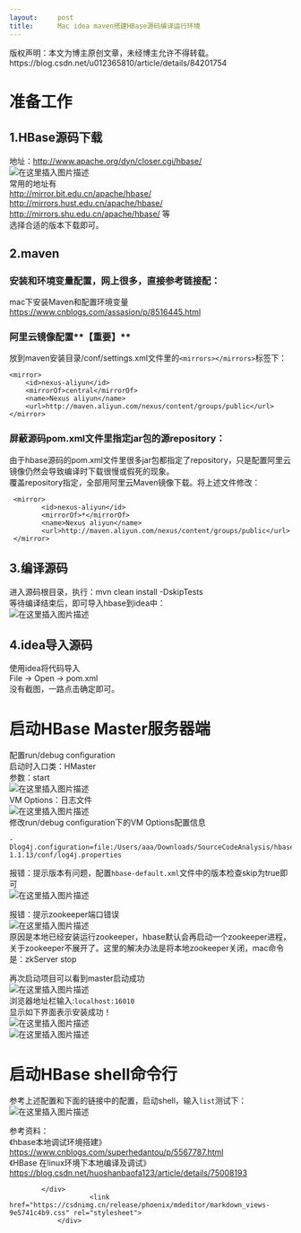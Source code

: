 ```yaml
---
layout:     post
title:      Mac idea maven搭建HBase源码编译运行环境
---
```

<div id="article_content" class="article_content clearfix csdn-tracking-statistics" data-pid="blog" data-mod="popu_307" data-dsm="post">
								<div class="article-copyright">
					版权声明：本文为博主原创文章，未经博主允许不得转载。					https://blog.csdn.net/u012365810/article/details/84201754				</div>
								            <div id="content_views" class="markdown_views prism-atom-one-dark">
							<!-- flowchart 箭头图标 勿删 -->
							<svg xmlns="http://www.w3.org/2000/svg" style="display: none;"><path stroke-linecap="round" d="M5,0 0,2.5 5,5z" id="raphael-marker-block" style="-webkit-tap-highlight-color: rgba(0, 0, 0, 0);"></path></svg>
							<h1><a id="_0"></a>准备工作</h1>
<h2><a id="1HBase_1"></a>1.HBase源码下载</h2>
<p>地址：<a href="http://www.apache.org/dyn/closer.cgi/hbase/" rel="nofollow">http://www.apache.org/dyn/closer.cgi/hbase/</a><br>
<img src="https://img-blog.csdnimg.cn/20181118162000414.png?x-oss-process=image/watermark,type_ZmFuZ3poZW5naGVpdGk,shadow_10,text_aHR0cHM6Ly9ibG9nLmNzZG4ubmV0L3UwMTIzNjU4MTA=,size_16,color_FFFFFF,t_70" alt="在这里插入图片描述"><br>
常用的地址有<br>
<a href="http://mirror.bit.edu.cn/apache/hbase/" rel="nofollow">http://mirror.bit.edu.cn/apache/hbase/</a><br>
<a href="http://mirrors.hust.edu.cn/apache/hbase/" rel="nofollow">http://mirrors.hust.edu.cn/apache/hbase/</a><br>
<a href="http://mirrors.shu.edu.cn/apache/hbase/" rel="nofollow">http://mirrors.shu.edu.cn/apache/hbase/</a> 等<br>
选择合适的版本下载即可。</p>
<h2><a id="2maven_9"></a>2.maven</h2>
<h3><a id="_10"></a>安装和环境变量配置，网上很多，直接参考链接配：</h3>
<p>mac下安装Maven和配置环境变量<br>
<a href="https://www.cnblogs.com/assasion/p/8516445.html" rel="nofollow">https://www.cnblogs.com/assasion/p/8516445.html</a></p>
<h3><a id="_14"></a>阿里云镜像配置**【重要】**</h3>
<p>放到maven安装目录/conf/settings.xml文件里的<code>&lt;mirrors&gt;&lt;/mirrors&gt;</code>标签下：</p>
<pre><code>&lt;mirror&gt;
	&lt;id&gt;nexus-aliyun&lt;/id&gt;
	&lt;mirrorOf&gt;central&lt;/mirrorOf&gt;
	&lt;name&gt;Nexus aliyun&lt;/name&gt;
	&lt;url&gt;http://maven.aliyun.com/nexus/content/groups/public&lt;/url&gt;
&lt;/mirror&gt;
</code></pre>
<h3><a id="pomxmljarrepository_24"></a>屏蔽源码pom.xml文件里指定jar包的源repository：</h3>
<p>由于hbase源码的pom.xml文件里很多jar包都指定了repository，只是配置阿里云镜像仍然会导致编译时下载很慢或假死的现象。<br>
覆盖repository指定，全部用阿里云Maven镜像下载。将上述文件修改：</p>
<pre><code> &lt;mirror&gt;
    	&lt;id&gt;nexus-aliyun&lt;/id&gt;
    	&lt;mirrorOf&gt;*&lt;/mirrorOf&gt;
    	&lt;name&gt;Nexus aliyun&lt;/name&gt;
    	&lt;url&gt;http://maven.aliyun.com/nexus/content/groups/public&lt;/url&gt;
 &lt;/mirror&gt;
</code></pre>
<h2><a id="3_36"></a>3.编译源码</h2>
<p>进入源码根目录，执行：mvn clean install -DskipTests<br>
等待编译结束后，即可导入hbase到idea中：<br>
<img src="https://img-blog.csdnimg.cn/20181118154859569.png?x-oss-process=image/watermark,type_ZmFuZ3poZW5naGVpdGk,shadow_10,text_aHR0cHM6Ly9ibG9nLmNzZG4ubmV0L3UwMTIzNjU4MTA=,size_16,color_FFFFFF,t_70" alt="在这里插入图片描述"></p>
<h2><a id="4idea_40"></a>4.idea导入源码</h2>
<p>使用idea将代码导入<br>
File -&gt; Open -&gt; pom.xml<br>
没有截图，一路点击确定即可。</p>
<h1><a id="HBase_Master_45"></a>启动HBase Master服务器端</h1>
<p>配置run/debug configuration<br>
启动时入口类：HMaster<br>
参数：start<br>
<img src="https://img-blog.csdnimg.cn/20181118145701411.png?x-oss-process=image/watermark,type_ZmFuZ3poZW5naGVpdGk,shadow_10,text_aHR0cHM6Ly9ibG9nLmNzZG4ubmV0L3UwMTIzNjU4MTA=,size_16,color_FFFFFF,t_70" alt="在这里插入图片描述"><br>
VM Options：日志文件<br>
<img src="https://img-blog.csdnimg.cn/20181118145637617.png?x-oss-process=image/watermark,type_ZmFuZ3poZW5naGVpdGk,shadow_10,text_aHR0cHM6Ly9ibG9nLmNzZG4ubmV0L3UwMTIzNjU4MTA=,size_16,color_FFFFFF,t_70" alt="在这里插入图片描述"><br>
修改run/debug configuration下的VM Options配置信息</p>
<pre><code>-Dlog4j.configuration=file:/Users/aaa/Downloads/SourceCodeAnalysis/hbase/hbase-1.1.13/conf/log4j.properties
</code></pre>
<p>报错：提示版本有问题，配置<code>hbase-default.xml</code>文件中的版本检查skip为true即可<br>
<img src="https://img-blog.csdnimg.cn/20181118154625845.png?x-oss-process=image/watermark,type_ZmFuZ3poZW5naGVpdGk,shadow_10,text_aHR0cHM6Ly9ibG9nLmNzZG4ubmV0L3UwMTIzNjU4MTA=,size_16,color_FFFFFF,t_70" alt="在这里插入图片描述"></p>
<p>报错：提示zookeeper端口错误<br>
<img src="https://img-blog.csdnimg.cn/20181118155202377.png?x-oss-process=image/watermark,type_ZmFuZ3poZW5naGVpdGk,shadow_10,text_aHR0cHM6Ly9ibG9nLmNzZG4ubmV0L3UwMTIzNjU4MTA=,size_16,color_FFFFFF,t_70" alt="在这里插入图片描述"><br>
原因是本地已经安装运行zookeeper，hbase默认会再启动一个zookeeper进程，关于zookeeper不展开了。这里的解决办法是将本地zookeeper关闭，mac命令是：zkServer stop</p>
<p>再次启动项目可以看到master启动成功<br>
<img src="https://img-blog.csdnimg.cn/20181118155922298.png?x-oss-process=image/watermark,type_ZmFuZ3poZW5naGVpdGk,shadow_10,text_aHR0cHM6Ly9ibG9nLmNzZG4ubmV0L3UwMTIzNjU4MTA=,size_16,color_FFFFFF,t_70" alt="在这里插入图片描述"><br>
浏览器地址栏输入:<code>localhost:16010</code><br>
显示如下界面表示安装成功！<br>
<img src="https://img-blog.csdnimg.cn/2018111816014085.png?x-oss-process=image/watermark,type_ZmFuZ3poZW5naGVpdGk,shadow_10,text_aHR0cHM6Ly9ibG9nLmNzZG4ubmV0L3UwMTIzNjU4MTA=,size_16,color_FFFFFF,t_70" alt="在这里插入图片描述"><br>
<img src="https://img-blog.csdnimg.cn/20181118160335994.png?x-oss-process=image/watermark,type_ZmFuZ3poZW5naGVpdGk,shadow_10,text_aHR0cHM6Ly9ibG9nLmNzZG4ubmV0L3UwMTIzNjU4MTA=,size_16,color_FFFFFF,t_70" alt="在这里插入图片描述"></p>
<h1><a id="HBase_shell_70"></a>启动HBase shell命令行</h1>
<p>参考上述配置和下面的链接中的配置，启动shell，输入<code>list</code>测试下：<br>
<img src="https://img-blog.csdnimg.cn/20181118161649227.png?x-oss-process=image/watermark,type_ZmFuZ3poZW5naGVpdGk,shadow_10,text_aHR0cHM6Ly9ibG9nLmNzZG4ubmV0L3UwMTIzNjU4MTA=,size_16,color_FFFFFF,t_70" alt="在这里插入图片描述"></p>
<p>参考资料：<br>
《hbase本地调试环境搭建》<br>
<a href="https://www.cnblogs.com/superhedantou/p/5567787.html" rel="nofollow">https://www.cnblogs.com/superhedantou/p/5567787.html</a><br>
《HBase 在linux环境下本地编译及调试》<br>
<a href="https://blog.csdn.net/huoshanbaofa123/article/details/75008193" rel="nofollow">https://blog.csdn.net/huoshanbaofa123/article/details/75008193</a></p>

            </div>
						<link href="https://csdnimg.cn/release/phoenix/mdeditor/markdown_views-9e5741c4b9.css" rel="stylesheet">
                </div>